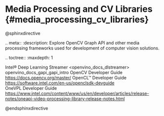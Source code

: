 # Media Processing and CV Libraries {#media_processing_cv_libraries}

@sphinxdirective

.. meta::
  :description: Explore OpenCV Graph API and other media processing frameworks 
                used for development of computer vision solutions.

.. toctree::
   :maxdepth: 1

   Intel® Deep Learning Streamer <openvino_docs_dlstreamer>
   openvino_docs_gapi_gapi_intro
   OpenCV Developer Guide <https://docs.opencv.org/master/>
   OpenCL™ Developer Guide <https://software.intel.com/en-us/openclsdk-devguide>  
   OneVPL Developer Guide <https://www.intel.com/content/www/us/en/developer/articles/release-notes/oneapi-video-processing-library-release-notes.html>

@endsphinxdirective

